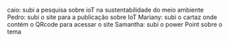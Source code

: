 caio: subi a pesquisa sobre ioT na sustentabilidade do meio ambiente 
Pedro: subi o site para a publicação sobre IoT
Mariany: subi o cartaz onde contém o QRcode para acessar o site
Samantha: subi o power Point sobre o tema
